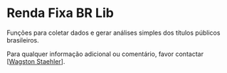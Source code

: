# Renda Fixa BR Lib
Funções para coletar dados e gerar análises simples dos títulos públicos brasileiros.

Para qualquer informação adicional ou comentário, favor contactar [[Wagston Staehler](mailto:wagston.staehler@gmail.com)].
